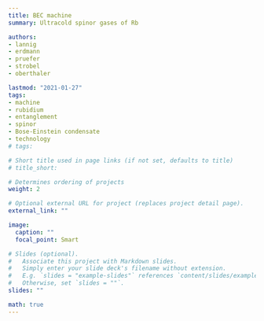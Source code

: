 ```yaml
---
title: BEC machine
summary: Ultracold spinor gases of Rb

authors:
- lannig
- erdmann
- pruefer
- strobel
- oberthaler

lastmod: "2021-01-27"
tags:
- machine
- rubidium
- entanglement
- spinor
- Bose-Einstein condensate
- technology
# tags:

# Short title used in page links (if not set, defaults to title)
# title_short:

# Determines ordering of projects
weight: 2

# Optional external URL for project (replaces project detail page).
external_link: ""

image:
  caption: ""
  focal_point: Smart

# Slides (optional).
#   Associate this project with Markdown slides.
#   Simply enter your slide deck's filename without extension.
#   E.g. `slides = "example-slides"` references `content/slides/example-slides.md`.
#   Otherwise, set `slides = ""`.
slides: ""

math: true
---
```


